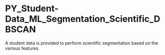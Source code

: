 # PY_Student-Data_ML_Segmentation_Scientific_DBSCAN
A student data is provided to perform scientific segmentation based on the various features.
